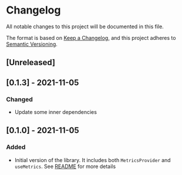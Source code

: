 # Changelog

All notable changes to this project will be documented in this file.

The format is based on [Keep a Changelog](https://keepachangelog.com/en/1.0.0/),
and this project adheres to [Semantic Versioning](https://semver.org/spec/v2.0.0.html).

## [Unreleased]

## [0.1.3] - 2021-11-05

### Changed

- Update some inner dependencies

## [0.1.0] - 2021-11-05

### Added

- Initial version of the library. It includes both `MetricsProvider` and
  `useMetrics`. See [README](./README.md) for more details
